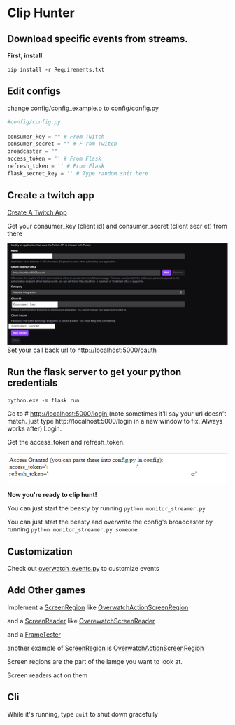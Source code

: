 # Clip Hunter
## Download specific events from streams. 


**First, install** 

`pip install -r Requirements.txt`



## Edit configs

change config/config_example.p to config/config.py

```python
#config/config.py

consumer_key = "" # From Twitch
consumer_secret = "" # F rom Twitch
broadcaster = "" 
access_token = '' # From Flask
refresh_token = '' # From Flask
flask_secret_key = '' # Type random shit here

```

## Create a twitch app

[Create A Twitch App](https://dev.twitch.tv/console/apps/create)


Get your consumer_key (client id) and consumer_secret (client secr
et) from there

![img_twitch_config.png](image_twitch_config.png)
Set your call back url to http://localhost:5000/oauth

## Run the flask server to get your python credentials

`python.exe -m flask run`

Go to # [http://localhost:5000/login ](http://localhost:5000/oauth)
(note sometimes it'll say your url doesn't match. just type http://localhost:5000/login in a new window to fix. Always works after)
Login.

Get the access_token and refresh_token.

![image_flask.png](image_flask.png)


**Now you're ready to clip hunt!**


You can just start the beasty by running `python monitor_streamer.py`



You can just start the beasty and overwrite the config's broadcaster by running `python monitor_streamer.py someone`

## Customization

Check out [overwatch_events.py](overwatch_events.py) to customize events

## Add Other games

Implement a [ScreenRegion](Ocr/screen_region.py) like  [OverwatchActionScreenRegion](Ocr/overwatch_action_screen_region.py)

and a [ScreenReader](Ocr/screen_reader.py) like  [OverewatchScreenReader](Ocr/overwatch_screen_reader.py)

and a [FrameTester](Ocr/frame_tester.py)  

another example of [ScreenRegion](Ocr/screen_region.py) is [OverwatchActionScreenRegion](Ocr/overwatch_searching_for_game_screen_region.py)

Screen regions are the part of the iamge you want to look at.

Screen readers act on them



## Cli

While it's running, type `quit` to shut down gracefully
